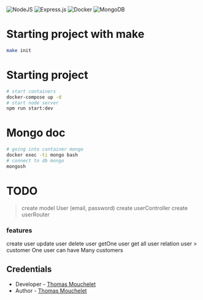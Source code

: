 
![NodeJS](https://img.shields.io/badge/node.js-6DA55F?style=for-the-badge&logo=node.js&logoColor=white)
![Express.js](https://img.shields.io/badge/express.js-%23404d59.svg?style=for-the-badge&logo=express&logoColor=%2361DAFB)
![Docker](https://img.shields.io/badge/docker-%230db7ed.svg?style=for-the-badge&logo=docker&logoColor=white)
![MongoDB](https://img.shields.io/badge/MongoDB-%234ea94b.svg?style=for-the-badge&logo=mongodb&logoColor=white)


# Starting project with make
```bash
make init
```
# Starting project
```bash
# start containers
docker-compose up -d
# start node server
npm run start:dev
```
# Mongo doc

```bash
# going into container mongo
docker exec -ti mongo bash
# connect to db mongo
mongosh
```

# TODO
> create model User (email, password)
> create userController
> create userRouter

### features
create user
update user
delete user
getOne user
get all user
relation user > customer
One user can have Many customers

## Credentials

- Developer - [Thomas Mouchelet](https://github.com/ThomasMouchelet)
- Author - [Thomas Mouchelet](https://github.com/ThomasMouchelet)